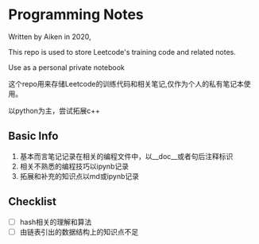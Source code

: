 # Programming Notes 

Written by Aiken in 2020,

This repo is used to store Leetcode's training code and related notes. 

Use as a personal private notebook



这个repo用来存储Leetcode的训练代码和相关笔记,仅作为个人的私有笔记本使用。

以python为主，尝试拓展c++

## Basic Info

1. 基本而言笔记记录在相关的编程文件中，以\_\_doc\_\_或者句后注释标识
2. 相关不熟悉的编程技巧以ipynb记录
3. 拓展和补充的知识点以md或ipynb记录



## Checklist

- [ ] hash相关的理解和算法
- [ ] 由链表引出的数据结构上的知识点不足